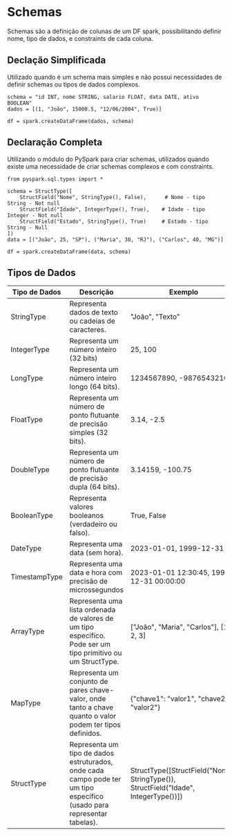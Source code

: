 # Schemas
Schemas são a definição de colunas de um DF spark, possibilitando definir nome, tipo de dados, e constraints de cada coluna.
## Declação Simplificada
Utilizado quando é um schema mais simples e não possui necessidades de definir schemas ou tipos de dados complexos.
````
schema = "id INT, nome STRING, salario FLOAT, data DATE, ativo BOOLEAN"
dados = [(1, "João", 15000.5, "12/06/2004", True)]

df = spark.createDataFrame(dados, schema)
````

## Declaração Completa
Utilizando o módulo do PySpark para criar schemas, utilizados quando existe uma necessidade de criar schemas complexos e com constraints.
````
from pyspark.sql.types import *

schema = StructType([
    StructField("Nome", StringType(), False),      # Nome - tipo String - Not null
    StructField("Idade", IntegerType(), True),    # Idade - tipo Integer - Not null
    StructField("Estado", StringType(), True)     # Estado - tipo String - Null
])
data = [("João", 25, "SP"), ("Maria", 30, "RJ"), ("Carlos", 40, "MG")]

df = spark.createDataFrame(data, schema)
````

## Tipos de Dados
| Tipo de Dados | Descrição | Exemplo |
|----------|-------|-------------|
| StringType | 	Representa dados de texto ou cadeias de caracteres. | "João", "Texto" |
| IntegerType | Representa um número inteiro (32 bits) | 	25, 100 |
| LongType | Representa um número inteiro longo (64 bits). | 1234567890, -9876543210 |
| FloatType | 	Representa um número de ponto flutuante de precisão simples (32 bits). | 3.14, -2.5 |
| DoubleType | Representa um número de ponto flutuante de precisão dupla (64 bits). | 3.14159, -100.75 |
| BooleanType | Representa valores booleanos (verdadeiro ou falso). | True, False |
| DateType | Representa uma data (sem hora). | 2023-01-01, 1999-12-31 |
| TimestampType | Representa uma data e hora com precisão de microssegundos | 2023-01-01 12:30:45, 1999-12-31 00:00:00 |
| ArrayType | Representa uma lista ordenada de valores de um tipo específico. Pode ser um tipo primitivo ou um StructType. | ["João", "Maria", "Carlos"], [1, 2, 3] |
| MapType | Representa um conjunto de pares chave-valor, onde tanto a chave quanto o valor podem ter tipos definidos. | {"chave1": "valor1", "chave2": "valor2"} |
| StructType | 	Representa um tipo de dados estruturados, onde cada campo pode ter um tipo específico (usado para representar tabelas). | StructType([StructField("Nome", StringType()), StructField("Idade", IntegerType())]) |